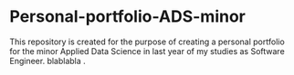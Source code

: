 # Personal-portfolio-ADS-minor
This repository is created for the purpose of creating a personal portfolio for the minor Applied Data Science in last year of my studies as Software Engineer.
blablabla
.
